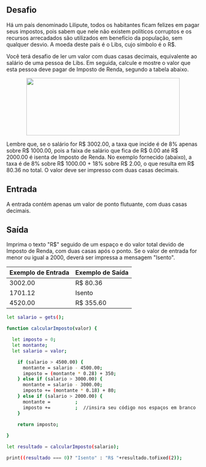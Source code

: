 ## Desafio

Há um país denominado Lilipute, todos os habitantes ficam felizes em pagar seus impostos, 
pois sabem que nele não existem políticos corruptos e os recursos arrecadados são utilizados em benefício da população, 
sem qualquer desvio. A moeda deste país é o Libs, cujo símbolo é o R$.

Você terá desafio de ler um valor com duas casas decimais, equivalente ao salário de uma pessoa de Libs. 
Em seguida, calcule e mostre o valor que esta pessoa deve pagar de Imposto de Renda, segundo a tabela abaixo.

<p align="center">
    <img src="../../../../assets/taxa-imposto-renda.png" width="400" height="150">
</p>

Lembre que, se o salário for R$ 3002.00, a taxa que incide é de 8% apenas sobre R$ 1000.00, 
pois a faixa de salário que fica de R$ 0.00 até R$ 2000.00 é isenta de Imposto de Renda. 
No exemplo fornecido (abaixo), a taxa é de 8% sobre R$ 1000.00 + 18% sobre R$ 2.00, o que resulta em R$ 80.36 no total. 
O valor deve ser impresso com duas casas decimais.

## Entrada

A entrada contém apenas um valor de ponto flutuante, com duas casas decimais.

## Saída

Imprima o texto "R$" seguido de um espaço e do valor total devido de Imposto de Renda, com duas casas após o ponto. 
Se o valor de entrada for menor ou igual a 2000, deverá ser impressa a mensagem "Isento".

| Exemplo de Entrada | Exemplo de Saída|
| ---|--- |
| 3002.00 | R$ 80.36 |
| 1701.12 | Isento |
| 4520.00 | R$ 355.60 |

```bash
let salario = gets();

function calcularImposto(valor) {

  let imposto = 0;
  let montante;
  let salario = valor;

    if (salario > 4500.00) {
      montante = salario - 4500.00;
      imposto = (montante * 0.28) + 350;
    } else if (salario > 3000.00) {
      montante = salario - 3000.00;
      imposto += (montante * 0.18) + 80;
    } else if (salario > 2000.00) {
      montante =         ;
      imposto +=         ;  //insira seu código nos espaços em branco
    }
    
    return imposto;

}

let resultado = calcularImposto(salario);

print((resultado === 0)? "Isento" : "R$ "+resultado.toFixed(2));
```